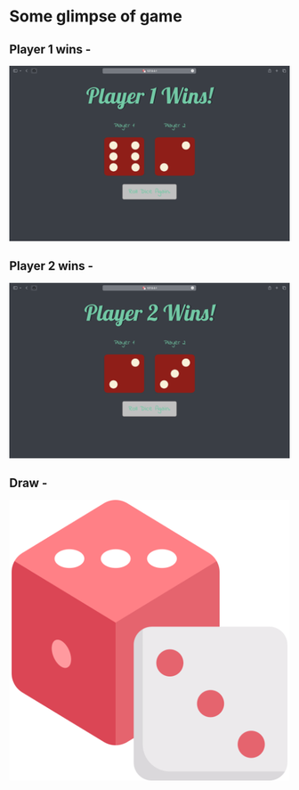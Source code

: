 # Some glimpse of game 

## Player 1 wins -
![image3](./images/player-1.png)

## Player 2 wins -
![image2](./images/player-2.png)

## Draw -
![image3](./favicon/dice.png)
